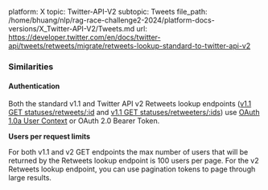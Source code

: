 platform: X
topic: Twitter-API-V2
subtopic: Tweets
file_path: /home/bhuang/nlp/rag-race-challenge2-2024/platform-docs-versions/X_Twitter-API-V2/Tweets.md
url: https://developer.twitter.com/en/docs/twitter-api/tweets/retweets/migrate/retweets-lookup-standard-to-twitter-api-v2

### Similarities

#### **Authentication**

Both the standard v1.1 and Twitter API v2 Retweets lookup endpoints ([v1.1 GET statuses/retweets/:id](https://developer.twitter.com/en/docs/twitter-api/v1/tweets/post-and-engage/api-reference/get-statuses-retweets-id) and [v1.1 GET statuses/retweeters/:ids](https://developer.twitter.com/en/docs/twitter-api/v1/tweets/post-and-engage/api-reference/get-statuses-retweeters-ids)) use [OAuth 1.0a User Context](https://developer.twitter.com/content/developer-twitter/en/docs/authentication/oauth-1-0a) or OAuth 2.0 Bearer Token.

**Users per request limits**

For both v1.1 and v2 GET endpoints the max number of users that will be returned by the Retweets lookup endpoint is 100 users per page. For the v2 Retweets lookup endpoint, you can use pagination tokens to page through large results.